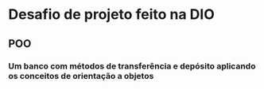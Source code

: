 # Desafio de projeto feito na DIO

## POO

### Um banco com métodos de transferência  e depósito aplicando os conceitos de orientação a objetos 
